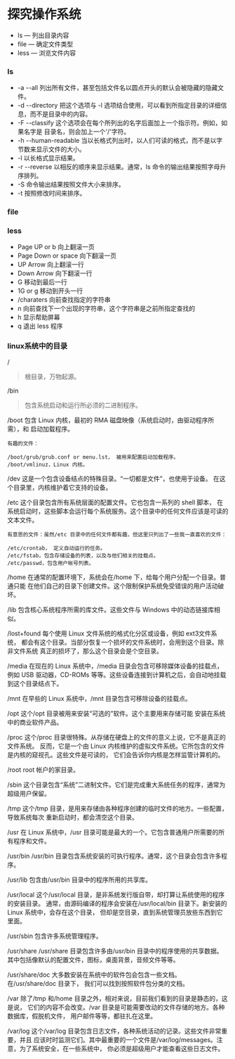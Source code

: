 # 探究操作系统

* ls — 列出目录内容
* file — 确定文件类型
* less — 浏览文件内容

### ls

* -a 	--all 	        列出所有文件，甚至包括文件名以圆点开头的默认会被隐藏的隐藏文件。
* -d 	--directory     把这个选项与 -l 选项结合使用，可以看到所指定目录的详细信息，而不是目录中的内容。
* -F 	--classify 	        这个选项会在每个所列出的名字后面加上一个指示符。例如，如果名字是 目录名，则会加上一个'/'字符。
* -h 	--human-readable 	当以长格式列出时，以人们可读的格式，而不是以字节数来显示文件的大小。
* -l 	                    以长格式显示结果。
* -r 	--reverse 	        以相反的顺序来显示结果。通常，ls 命令的输出结果按照字母升序排列。
* -S 		                命令输出结果按照文件大小来排序。
* -t 		                按照修改时间来排序。

### file

### less

* Page UP or b 	向上翻滚一页
* Page Down or space 	向下翻滚一页
* UP Arrow 	    向上翻滚一行
* Down Arrow 	向下翻滚一行
* G 	        移动到最后一行
* 1G or g 	    移动到开头一行
* /charaters 	向前查找指定的字符串
* n 	        向前查找下一个出现的字符串，这个字符串是之前所指定查找的
* h 	        显示帮助屏幕
* q 	        退出 less 程序

### linux系统中的目录

/ 	    
> 根目录，万物起源。

/bin
> 包含系统启动和运行所必须的二进制程序。

/boot 	包含 Linux 内核，最初的 RMA 磁盘映像（系统启动时，由驱动程序所需），和 启动加载程序。

    有趣的文件：

    /boot/grub/grub.conf or menu.lst， 被用来配置启动加载程序。
    /boot/vmlinuz，Linux 内核。

/dev 	这是一个包含设备结点的特殊目录。“一切都是文件”，也使用于设备。 在这个目录里，内核维护着它支持的设备。

/etc 	这个目录包含所有系统层面的配置文件。它也包含一系列的 shell 脚本， 在系统启动时，这些脚本会运行每个系统服务。这个目录中的任何文件应该是可读的文本文件。

    有意思的文件：虽然/etc 目录中的任何文件都有趣，但这里只列出了一些我一直喜欢的文件：

    /etc/crontab， 定义自动运行的任务。
    /etc/fstab，包含存储设备的列表，以及与他们相关的挂载点。
    /etc/passwd，包含用户帐号列表。

/home 	在通常的配置环境下，系统会在/home 下，给每个用户分配一个目录。普通只能 在他们自己的目录下创建文件。这个限制保护系统免受错误的用户活动破坏。

/lib 	包含核心系统程序所需的库文件。这些文件与 Windows 中的动态链接库相似。

/lost+found 	每个使用 Linux 文件系统的格式化分区或设备，例如 ext3文件系统， 都会有这个目录。当部分恢复一个损坏的文件系统时，会用到这个目录。除非文件系统 真正的损坏了，那么这个目录会是个空目录。

/media 	在现在的 Linux 系统中，/media 目录会包含可移除媒体设备的挂载点， 例如 USB 驱动器，CD-ROMs 等等。这些设备连接到计算机之后，会自动地挂载到这个目录结点下。

/mnt 	在早些的 Linux 系统中，/mnt 目录包含可移除设备的挂载点。

/opt 	这个/opt 目录被用来安装“可选的”软件。这个主要用来存储可能 安装在系统中的商业软件产品。

/proc 	这个/proc 目录很特殊。从存储在硬盘上的文件的意义上说，它不是真正的文件系统。 反而，它是一个由 Linux 内核维护的虚拟文件系统。它所包含的文件是内核的窥视孔。这些文件是可读的， 它们会告诉你内核是怎样监管计算机的。

/root 	root 帐户的家目录。

/sbin 	这个目录包含“系统”二进制文件。它们是完成重大系统任务的程序，通常为超级用户保留。

/tmp 	这个/tmp 目录，是用来存储由各种程序创建的临时文件的地方。一些配置，导致系统每次 重新启动时，都会清空这个目录。

/usr 	在 Linux 系统中，/usr 目录可能是最大的一个。它包含普通用户所需要的所有程序和文件。

/usr/bin 	/usr/bin 目录包含系统安装的可执行程序。通常，这个目录会包含许多程序。

/usr/lib 	包含由/usr/bin 目录中的程序所用的共享库。

/usr/local 	这个/usr/local 目录，是非系统发行版自带，却打算让系统使用的程序的安装目录。 通常，由源码编译的程序会安装在/usr/local/bin 目录下。新安装的 Linux 系统中，会存在这个目录， 但却是空目录，直到系统管理员放些东西到它里面。

/usr/sbin 	包含许多系统管理程序。

/usr/share 	/usr/share 目录包含许多由/usr/bin 目录中的程序使用的共享数据。 其中包括像默认的配置文件，图标，桌面背景，音频文件等等。

/usr/share/doc 	大多数安装在系统中的软件包会包含一些文档。在/usr/share/doc 目录下， 我们可以找到按照软件包分类的文档。

/var 	除了/tmp 和/home 目录之外，相对来说，目前我们看到的目录是静态的，这是说， 它们的内容不会改变。/var 目录是可能需要改动的文件存储的地方。各种数据库，假脱机文件， 用户邮件等等，都驻扎在这里。

/var/log 	这个/var/log 目录包含日志文件，各种系统活动的记录。这些文件非常重要，并且 应该时时监测它们。其中最重要的一个文件是/var/log/messages。注意，为了系统安全，在一些系统中， 你必须是超级用户才能查看这些日志文件。

